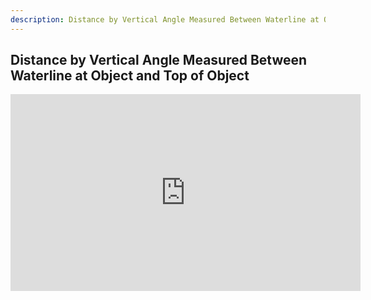 ```yaml
---
description: Distance by Vertical Angle Measured Between Waterline at Object and Top of Object. Nautical Calculator for Android.
---
```

## Distance by Vertical Angle Measured Between Waterline at Object and Top of Object
<iframe width="560" height="315" src="https://www.youtube.com/embed/CN0XLSnrIu8" title="YouTube video player" frameborder="0" allow="accelerometer; autoplay; clipboard-write; encrypted-media; gyroscope; picture-in-picture" allowfullscreen></iframe>
